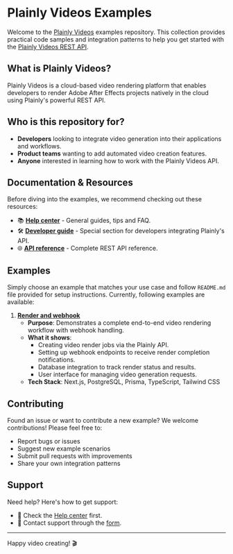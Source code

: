 # Plainly Videos Examples

Welcome to the [Plainly Videos](https://www.plainlyvideos.com) examples repository. This collection provides practical code samples and integration patterns to help you get started with the [Plainly Videos REST API](https://app.plainlyvideos.com/api-reference.html).

## What is Plainly Videos?

Plainly Videos is a cloud-based video rendering platform that enables developers to render Adobe After Effects projects natively in the cloud using Plainly's powerful REST API.

## Who is this repository for?

- **Developers** looking to integrate video generation into their applications and workflows.
- **Product teams** wanting to add automated video creation features.
- **Anyone** interested in learning how to work with the Plainly Videos API.

## Documentation & Resources

Before diving into the examples, we recommend checking out these resources:

- 📚 **[Help center](https://help.plainlyvideos.com/)** - General guides, tips and FAQ.
- 🛠️ **[Developer guide](https://help.plainlyvideos.com/docs/developer-guide)** - Special section for developers integrating Plainly's API.
- 🌐 **[API reference](https://www.plainlyvideos.com/documentation/api-reference)** - Complete REST API reference.

## Examples

Simply choose an example that matches your use case and follow `README.md` file provided for setup instructions. Currently, following examples are available:

1. **[Render and webhook](plainly-render-and-webhook/)**
   * **Purpose**: Demonstrates a complete end-to-end video rendering workflow with webhook handling.
   * **What it shows**:
      - Creating video render jobs via the Plainly API.
      - Setting up webhook endpoints to receive render completion notifications.
      - Database integration to track render status and results.
      - User interface for managing video generation requests.
   * **Tech Stack**: Next.js, PostgreSQL, Prisma, TypeScript, Tailwind CSS

## Contributing

Found an issue or want to contribute a new example? We welcome contributions! Please feel free to:
- Report bugs or issues
- Suggest new example scenarios
- Submit pull requests with improvements
- Share your own integration patterns

## Support

Need help? Here's how to get support:
- 📖 Check the [Help center](https://help.plainlyvideos.com/) first.
- 📧 Contact support through the [form](https://www.plainlyvideos.com/contact).

---

Happy video creating! 🎬
